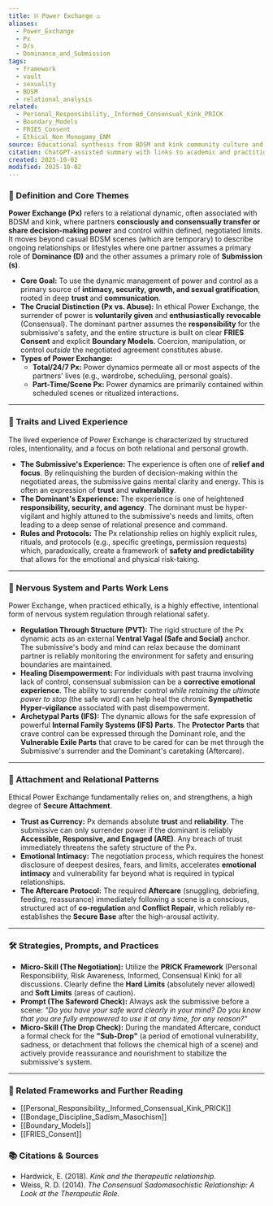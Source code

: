 ```yaml
---
title: ⛓️ Power Exchange ⚖️
aliases:
  - Power_Exchange
  - Px
  - D/s
  - Dominance_and_Submission
tags:
  - framework
  - vault
  - sexuality
  - BDSM
  - relational_analysis
related:
  - Personal_Responsibility,_Informed_Consensual_Kink_PRICK
  - Boundary_Models
  - FRIES_Consent
  - Ethical_Non_Monogamy_ENM
source: Educational synthesis from BDSM and kink community culture and relational theory
citation: ChatGPT-assisted summary with links to academic and practitioner materials
created: 2025-10-02
modified: 2025-10-02
---
```


<!-- @format -->

### 🧩 Definition and Core Themes

**Power Exchange (Px)** refers to a relational dynamic, often associated with BDSM and
kink, where partners **consciously and consensually transfer or share decision-making
power** and control within defined, negotiated limits. It moves beyond casual BDSM
scenes (which are temporary) to describe ongoing relationships or lifestyles where one
partner assumes a primary role of **Dominance (D)** and the other assumes a primary role
of **Submission (s)**.

- **Core Goal:** To use the dynamic management of power and control as a primary source
  of **intimacy, security, growth, and sexual gratification**, rooted in deep **trust**
  and **communication**.
- **The Crucial Distinction (Px vs. Abuse):** In ethical Power Exchange, the surrender
  of power is **voluntarily given** and **enthusiastically revocable** (Consensual). The
  dominant partner assumes the **responsibility** for the submissive's safety, and the
  entire structure is built on clear **FRIES Consent** and explicit **Boundary Models**.
  Coercion, manipulation, or control _outside_ the negotiated agreement constitutes
  abuse.
- **Types of Power Exchange:**
  - **Total/24/7 Px:** Power dynamics permeate all or most aspects of the partners'
    lives (e.g., wardrobe, scheduling, personal goals).
  - **Part-Time/Scene Px:** Power dynamics are primarily contained within scheduled
    scenes or ritualized interactions.

---

### 🌿 Traits and Lived Experience

The lived experience of Power Exchange is characterized by structured roles,
intentionality, and a focus on both relational and personal growth.

- **The Submissive's Experience:** The experience is often one of **relief and focus**.
  By relinquishing the burden of decision-making within the negotiated areas, the
  submissive gains mental clarity and energy. This is often an expression of **trust**
  and **vulnerability**.
- **The Dominant's Experience:** The experience is one of heightened **responsibility,
  security, and agency**. The dominant must be hyper-vigilant and highly attuned to the
  submissive's needs and limits, often leading to a deep sense of relational presence
  and command.
- **Rules and Protocols:** The Px relationship relies on highly explicit rules, rituals,
  and protocols (e.g., specific greetings, permission requests) which, paradoxically,
  create a framework of **safety and predictability** that allows for the emotional and
  physical risk-taking.

---

### 🧠 Nervous System and Parts Work Lens

Power Exchange, when practiced ethically, is a highly effective, intentional form of
nervous system regulation through relational safety.

- **Regulation Through Structure (PVT):** The rigid structure of the Px dynamic acts as
  an external **Ventral Vagal (Safe and Social)** anchor. The submissive's body and mind
  can relax because the dominant partner is reliably monitoring the environment for
  safety and ensuring boundaries are maintained.
- **Healing Disempowerment:** For individuals with past trauma involving lack of
  control, consensual submission can be a **corrective emotional experience**. The
  ability to surrender control _while retaining the ultimate power to stop_ (the safe
  word) can help heal the chronic **Sympathetic Hyper-vigilance** associated with past
  disempowerment.
- **Archetypal Parts (IFS):** The dynamic allows for the safe expression of powerful
  **Internal Family Systems (IFS) Parts**. The **Protector Parts** that crave control
  can be expressed through the Dominant role, and the **Vulnerable Exile Parts** that
  crave to be cared for can be met through the Submissive's surrender and the Dominant's
  caretaking (Aftercare).

---

### 💞 Attachment and Relational Patterns

Ethical Power Exchange fundamentally relies on, and strengthens, a high degree of
**Secure Attachment**.

- **Trust as Currency:** Px demands absolute **trust** and **reliability**. The
  submissive can only surrender power if the dominant is reliably **Accessible,
  Responsive, and Engaged (ARE)**. Any breach of trust immediately threatens the safety
  structure of the Px.
- **Emotional Intimacy:** The negotiation process, which requires the honest disclosure
  of deepest desires, fears, and limits, accelerates **emotional intimacy** and
  vulnerability far beyond what is required in typical relationships.
- **The Aftercare Protocol:** The required **Aftercare** (snuggling, debriefing,
  feeding, reassurance) immediately following a scene is a conscious, structured act of
  **co-regulation** and **Conflict Repair**, which reliably re-establishes the **Secure
  Base** after the high-arousal activity.

---

### 🛠️ Strategies, Prompts, and Practices

- **Micro-Skill (The Negotiation):** Utilize the **PRICK Framework** (Personal
  Responsibility, Risk Awareness, Informed, Consensual Kink) for all discussions.
  Clearly define the **Hard Limits** (absolutely never allowed) and **Soft Limits**
  (areas of caution).
- **Prompt (The Safeword Check):** Always ask the submissive before a scene: _"Do you
  have your safe word clearly in your mind? Do you know that you are fully empowered to
  use it at any time, for any reason?"_
- **Micro-Skill (The Drop Check):** During the mandated Aftercare, conduct a formal
  check for the **"Sub-Drop"** (a period of emotional vulnerability, sadness, or
  detachment that follows the chemical high of a scene) and actively provide reassurance
  and nourishment to stabilize the submissive's system.

---

### 🔗 Related Frameworks and Further Reading

- [[Personal_Responsibility,_Informed_Consensual_Kink_PRICK]]
- [[Bondage_Discipline_Sadism_Masochism]]
- [[Boundary_Models]]
- [[FRIES_Consent]]

### 📚 Citations & Sources

- Hardwick, E. (2018). _Kink and the therapeutic relationship._
- Weiss, R. D. (2014). _The Consensual Sadomasochistic Relationship: A Look at the
  Therapeutic Role._
